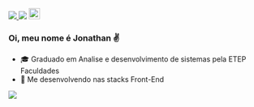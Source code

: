 <p>
  <a href="https://www.linkedin.com/in/jonlima/">
    <img src="https://img.shields.io/badge/-LinkedIn-blue?style=flat&logo=Linkedin&logoColor=white" /> 
  </a>
  <img src="https://img.shields.io/badge/Front%20End-Javascript%20%7C%20React%20%7C%20Redux-blue" />
  <a href="https://github.com/jonlima2018">
    <img src="https://img.shields.io/github/followers/jonlima2018?label=follow&style=social" height="22" title="Follow me" /> 
  </a>
</p>

### Oi, meu nome é Jonathan ✌

- 🎓 Graduado em Analise e desenvolvimento de sistemas pela ETEP Faculdades
- 🚀 Me desenvolvendo nas stacks Front-End
 
<p> 
  <img src="https://github-readme-stats.vercel.app/api?username=jonlima2018&show_icons=true&hide_border=true&custom_title=Jonathan%20Martins%20de%20Lima" />    
</p>

